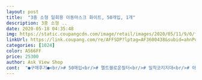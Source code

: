 ```yaml
---
layout: post 
title:  "3중 소형 일회용 아동마스크 화이트, 50개입, 1개" 
description: 3중 소형 ..
date: 2020-05-18 04:35:48 
img: https://static.coupangcdn.com/image/retail/images/2020/05/11/9/0/f56d6525-2052-4313-8d1c-34af074a09da.jpg 
linkUrl: https://link.coupang.com/re/AFFSDP?lptag=AF3600438&subid=ahnPublicAsk&pageKey=1566816126&itemId=2679097354&vendorItemId=70598924390&traceid=V0-113-b446f304a6fab256 
categories: [1024] 
color: A566FF 
price: 25300 
author: Ask View Shop 
cont:  "●구매후기●<br/># 50매입<br/># 멜트블로운필터<br/># 밀착코지지대<br/># 아동마스크<br/>#3중구조<br/>( <br/> ▶ 부직포보호층<br/> - 먼지 냄새 흡착) (<br/> ▶  멜트블로운 천) (<br/> ▶ 부직포보호층(통기성)<br/>(╭☞́⍛̀)╭☞ 제 후기가 구매시 도움되길 바랄게요<br/>(박스 파손 없었음)<br/>10매씩 포장되어, 5봉지 총 50매입<br/>25,400원에 (판매자 배송)으로 떴었어요.<br/>.<br/><br/>3중구조 멜트블로운필터<br/>50매 수량 딱 맞게 배송 되었고<br/>kf94,80 착용하기엔 아이가 힘들꺼 같아서<br/>[ 구성 ]<br/>[ 총평 ]<br/>[ 포장 ]<br/>[제품설명]<br/>■ 구입가격: 19,630원<br/>■ 배송받은날짜:  2020년5월14일<br/>■■■후기 사진에 첨부함■■■<br/>⚆₀̑⚆ 가격 변동이 있는 상품입니다.<br/><br/>⚠️⚠️체크 사항⚠️ ⚠️<br/><br/><br/>가격대비 가성비갑 마스크임<br/>개학 앞두고 더운 여름 날씨<br/>고맙게 잘 쓸께요<br/>국산은,,가격이 후덜덜<br/>그 제품보다 두께감은 이 상품이 더 좋습니다.<br/><br/>그래서 방금받은 마스크도 그렇게 얇지않고 적당해 보입니다!사이즈고 소형사이즈로 비슷하고요<br/>그리고 가격!! 와 요즘 일회용도 3,4만에 파는데 만구천원대에 팔아줘서 쿠팡 너무 고마워요<br/>그새 19,630원(로켓배송)으로<br/>금액도 사악하고,,<br/>금액은 점점 올라가고,,<br/>기타 특이 사항은 제가 모르겠지만<br/>끈도 잘 붙어있구요,,<br/>날도 더워져서 kf는 힘들어하고,<br/>냄새는 다소 나긴했고,<br/>냄새도 거의 없고요,,<br/>다시 제품을 클릭해보니<br/>두께는 다이소꺼가 좀더 도톰해보입니다<br/>또 다시 이태원에서 터지는 바람에 부랴부랴 다시 마스크 알아보고있어요,,<br/>똥손이라 쿠팡에서 푸는 마스크는 사기도 힘들고,,<br/>만약 품절 풀리면 하나 더 사야겠어요4살짜리가 또있어서요<br/>박스상태 좋구요! 배송도 빠르고요!<br/>변경되어 있더라구요<br/>사진중에 두개비교샷은 왼쪽이 다이소 국산마스크,오른쪽이 방금받은 제품입니다<br/>상품 하나,하나 소분하면서 코지지대 확인해보니<br/>소형 일회용 마스크<br/>소형 일회용마스크 찾기 힘들더라구요,,<br/>실내에서는 kf쓰겠지만 잠깐씩 나갈때는 이 마스크 써야겠어요.<br/><br/>아이가 숨쉬기 편하다고 하더라구요<br/>아이가 착용하는 제품이라서<br/>아이는 맛있는 냄새가 난다고하더라구요,,ㅎㅎ<br/>얇지않은 끈이예요.<br/><br/>어제 맘카페에 소형이 떳다는 글을 보고 샀어요,,<br/>오늘 배송 받자마자 사이즈 측정하느라 아이에게 씌워봤더니<br/>요즘은 살까말까하면 품절인 마스크잖아요?<br/>이 후기를 작성할때<br/>이물이나, 특이 사항 없었고,<br/>잘 맞아요너무좋아요,,<br/>잘못본줄알앗어요 일단 구매하고 상세정도 확인했어요<br/>잠시 외출시 착용했을때<br/>저는 너무너무 만족합니다! 소형일회용 든든합니다!!!<br/>점점 더워지는날씨와 유치원에서 하루종일 쓰고있어야할 안이들을 위해 소형을 찾고있었는게 구하기가 너무 어렵더라구요 그러다가 어제 그냥 검색해본 일회용마스크에 소형ㅇ!!!<br/>준비해뒀어요<br/>중국산이긴 하지만, 이물질없고 갯수도 맞고 깔끔하게 포장되어 배송 받았습니다<br/>중국산이라도 잘 산것같아요,,금액도 점점 올라가더라구요,<br/>지금 몇달을 데리고있다가 이번주부터 유치원 보낼 생각이었는데,,<br/>타사 제품 26,000원주고 구매했는데<br/>타이밍 잘 맞춰서 저렴하게 구매하세요<br/>택배 봉투에 별도의 에어캡없이 배송받음<br/>통기성이 좋은지 아이가 편하다고 하구요<br/>특히나 열장씩 소묶음으로 되어있어서 너무 좋아요,,<br/>확진자도 많이 줄고해서 마스크 사는거 잠깐 주춤했는데,,<br/>후기 사진처럼 가운데 잘 내장되어 있었어요<br/>후기를 다 쓰고,<br/>" 
---
```

